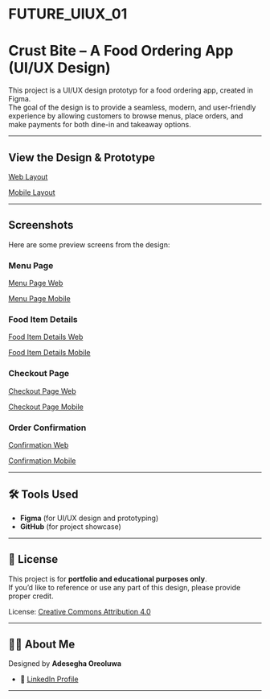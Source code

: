 # FUTURE_UIUX_01
# Crust Bite – A Food Ordering App (UI/UX Design)

This project is a UI/UX design prototyp for a food ordering app, created in Figma.  
The goal of the design is to provide a seamless, modern, and user-friendly experience by allowing customers to browse menus, place orders, and make payments for both dine-in and takeaway options.  

---

## View the Design & Prototype
[Web Layout](https://www.figma.com/design/SS0Z9NuEwCvxuxnHu1KKxJ/UI-UX-Task1?node-id=232-587&t=s33hrxJehQGdGoIz-1)  

[Mobile Layout](https://www.figma.com/design/SS0Z9NuEwCvxuxnHu1KKxJ/UI-UX-Task1?node-id=20-3&t=s33hrxJehQGdGoIz-1)  

---

## Screenshots
Here are some preview screens from the design:

### Menu Page 
[Menu Page Web](Web(Menupage).png)

[Menu Page Mobile](Mobile(Menupage).png)

### Food Item Details 
[Food Item Details Web](Web(Orderdetailspage).png)

[Food Item Details Mobile](Mobile(Registerpage).png)

### Checkout Page  
[Checkout Page Web](We(CheckOutpage).png)

[Checkout Page Mobile](Mobile(Checkoutpage).png)

### Order Confirmation  
[Confirmation Web](Web(Confirmationpage).png)

[Confirmation Mobile](Mobile(Confirmationpage).png)

---

## 🛠️ Tools Used
- **Figma** (for UI/UX design and prototyping)
- **GitHub** (for project showcase)

---

## 📄 License
This project is for **portfolio and educational purposes only**.  
If you’d like to reference or use any part of this design, please provide proper credit.  

License: [Creative Commons Attribution 4.0](https://creativecommons.org/licenses/by/4.0/)  

---

## 👩‍💻 About Me
Designed by **Adesegha Oreoluwa**  
- 💼 [LinkedIn Profile](https://linkedin.com/in/your-link)  


---

